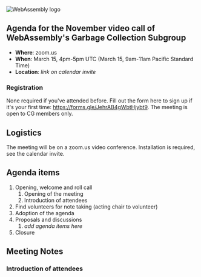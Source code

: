![WebAssembly logo](/images/WebAssembly.png)

## Agenda for the November video call of WebAssembly's Garbage Collection Subgroup

- **Where**: zoom.us
- **When**: March 15, 4pm-5pm UTC (March 15, 9am-11am Pacific Standard Time)
- **Location**: *link on calendar invite*

### Registration

None required if you've attended before. Fill out the form here to sign up if
it's your first time: https://forms.gle/JehrAB4gWbtHjybt9. The meeting is open
to CG members only.

## Logistics

The meeting will be on a zoom.us video conference.
Installation is required, see the calendar invite.

## Agenda items

1. Opening, welcome and roll call
    1. Opening of the meeting
    1. Introduction of attendees
1. Find volunteers for note taking (acting chair to volunteer)
1. Adoption of the agenda
1. Proposals and discussions
    1. _add agenda items here_
1. Closure

## Meeting Notes

### Introduction of attendees

